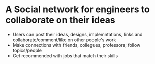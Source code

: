 ﻿# A Social network for engineers to collaborate on their ideas

 <ul>
<li>Users can post their ideas, designs, implemntations, links  and collaborate/comment/like on other people's work
<li>Make connections with friends, collegues, professors; follow topics/people
<li>Get recommended with jobs that match their skills
<ul/>
